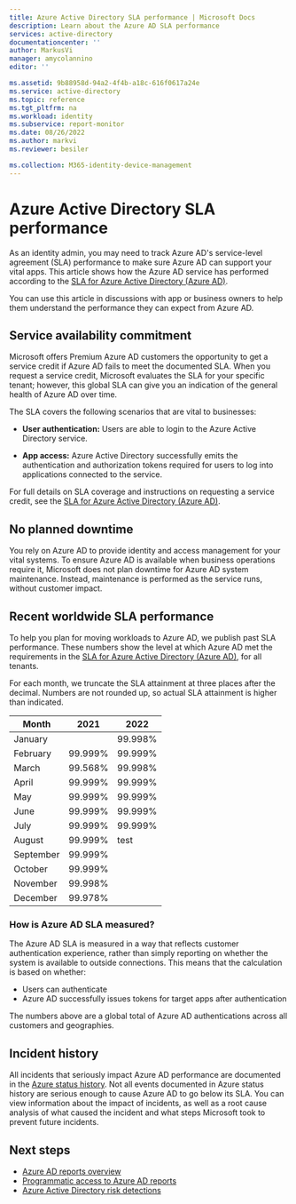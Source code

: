```yaml
---
title: Azure Active Directory SLA performance | Microsoft Docs
description: Learn about the Azure AD SLA performance
services: active-directory
documentationcenter: ''
author: MarkusVi
manager: amycolannino
editor: ''

ms.assetid: 9b88958d-94a2-4f4b-a18c-616f0617a24e
ms.service: active-directory
ms.topic: reference
ms.tgt_pltfrm: na
ms.workload: identity
ms.subservice: report-monitor
ms.date: 08/26/2022
ms.author: markvi
ms.reviewer: besiler

ms.collection: M365-identity-device-management
---
```


# Azure Active Directory SLA performance 

As an identity admin, you may need to track Azure AD's service-level agreement (SLA) performance to make sure Azure AD can support your vital apps. This article shows how the Azure AD service has performed according to the [SLA for Azure Active Directory (Azure AD)](https://azure.microsoft.com/support/legal/sla/active-directory/v1_1/). 

You can use this article in discussions with app or business owners to help them understand the performance they can expect from Azure AD. 


## Service availability commitment 

Microsoft offers Premium Azure AD customers the opportunity to get a service credit if Azure AD fails to meet the documented SLA. When you request a service credit, Microsoft evaluates the SLA for your specific tenant; however, this global SLA can give you an indication of the general health of Azure AD over time. 

The SLA covers the following scenarios that are vital to businesses:

- **User authentication:** Users are able to login to the Azure Active Directory service.

- **App access:** Azure Active Directory successfully emits the authentication and authorization tokens required for users to log into applications connected to the service.

For full details on SLA coverage and instructions on requesting a service credit, see the [SLA for Azure Active Directory (Azure AD)](https://azure.microsoft.com/support/legal/sla/active-directory/v1_1/).


## No planned downtime 

You rely on Azure AD to provide identity and access management for your vital systems. To ensure Azure AD is available when business operations require it, Microsoft does not plan downtime for Azure AD system maintenance. Instead, maintenance is performed as the service runs, without customer impact. 

## Recent worldwide SLA performance 

To help you plan for moving workloads to Azure AD, we publish past SLA performance. These numbers show the level at which Azure AD met the requirements in the [SLA for Azure Active Directory (Azure AD)](https://azure.microsoft.com/support/legal/sla/active-directory/v1_1/), for all tenants. 

For each month, we truncate the SLA attainment at three places after the decimal. Numbers are not rounded up, so actual SLA attainment is higher than indicated. 


| Month     | 2021    | 2022    |
| ---       | ---     | ---     |
| January   |         | 99.998% |
| February  | 99.999% | 99.999% |
| March     | 99.568% | 99.998% |
| April     | 99.999% | 99.999% |
| May       | 99.999% | 99.999% |
| June      | 99.999% | 99.999% |
| July      | 99.999% | 99.999% |
| August    | 99.999% | test    |
| September | 99.999% |         |
| October   | 99.999% |         |
| November  | 99.998% |         |
| December  | 99.978% |         |



### How is Azure AD SLA measured? 

The Azure AD SLA is measured in a way that reflects customer authentication experience, rather than simply reporting on whether the system is available to outside connections. This means that the calculation is based on whether:

- Users can authenticate 
- Azure AD successfully issues tokens for target apps after authentication
  
The numbers above are a global total of Azure AD authentications across all customers and geographies. 
  

## Incident history 

All incidents that seriously impact Azure AD performance are documented in the [Azure status history](https://azure.status.microsoft/status/history/). Not all events documented in Azure status history are serious enough to cause Azure AD to go below its SLA. You can view information about the impact of incidents, as well as a root cause analysis of what caused the incident and what steps Microsoft took to prevent future incidents. 

 


## Next steps

* [Azure AD reports overview](overview-reports.md)
* [Programmatic access to Azure AD reports](concept-reporting-api.md)
* [Azure Active Directory risk detections](../identity-protection/overview-identity-protection.md)

